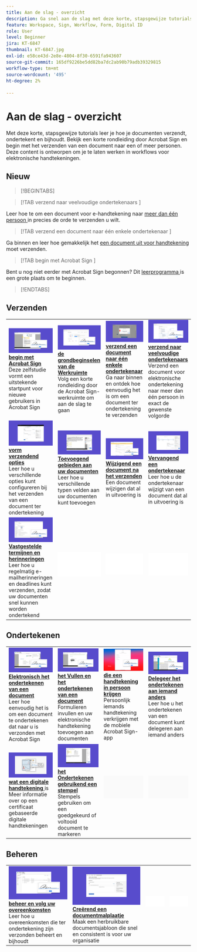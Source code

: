 ```yaml
---
title: Aan de slag - overzicht
description: Ga snel aan de slag met deze korte, stapsgewijze tutorials over het verzenden, ondertekenen en volgen van documenten
feature: Workspace, Sign, Workflow, Form, Digital ID
role: User
level: Beginner
jira: KT-6847
thumbnail: KT-6847.jpg
exl-id: e58ce43d-2e8e-4804-8f30-6591fa943607
source-git-commit: 165df9226be5dd82ba7dc2ab90b79adb39329815
workflow-type: tm+mt
source-wordcount: '495'
ht-degree: 2%

---
```


# Aan de slag - overzicht

Met deze korte, stapsgewijze tutorials leer je hoe je documenten verzendt, ondertekent en bijhoudt. Bekijk een korte rondleiding door Acrobat Sign en begin met het verzenden van een document naar een of meer personen. Deze content is ontworpen om je te laten werken in workflows voor elektronische handtekeningen.

## Nieuw

>[!BEGINTABS]

>[!TAB  verzend naar veelvoudige ondertekenaars ]

Leer hoe te om een document voor e-handtekening naar [ meer dan één persoon ](send-to-multiple-recipients.md) in precies de orde te verzenden u wilt.

>[!TAB  verzend een document naar één enkele ondertekenaar ]

Ga binnen en leer hoe gemakkelijk het [ een document uit voor handtekening ](send-to-single-recipient.md) moet verzenden.

>[!TAB  begin met Acrobat Sign ]

Bent u nog niet eerder met Acrobat Sign begonnen? Dit [ leerprogramma ](new-sender.md) is een grote plaats om te beginnen.

>[!ENDTABS]

## Verzenden

<table style="table-layout:fixed">
<tr>
  <td>
    <a href="new-sender.md">
      <img alt="Aan de slag met Acrobat Sign" src="../assets/gettingstartednew.png" />
    </a>
    <div>
    <a href="new-sender.md"><strong> begin met Acrobat Sign </strong></a>
    </div>
    Deze zelfstudie vormt een uitstekende startpunt voor nieuwe gebruikers in Acrobat Sign
    <br>
  </td>
 <td>
    <a href="quick-tour.md">
      <img alt="Beginselen van de werkruimte" src="../assets/workspace.png" />
    </a>
    <div>
    <a href="quick-tour.md"><strong> de grondbeginselen van de Werkruimte </strong></a>
    </div>
    Volg een korte rondleiding door de Acrobat Sign-werkruimte om aan de slag te gaan
    <br>
  </td>
  <td>
    <a href="send-to-single-recipient.md">
      <img alt="Een document naar één ondertekenaar verzenden" src="../assets/send-single-recipient.png" />
    </a>
    <div>
    <a href="send-to-single-recipient.md"><strong> verzend een document naar één enkele ondertekenaar </strong></a>
    </div>
    Ga naar binnen en ontdek hoe eenvoudig het is om een document ter ondertekening te verzenden
    <br>
  </td>
  <td>
    <a href="send-to-multiple-recipients.md">
      <img alt="Verzenden naar meerdere ondertekenaars" src="../assets/send-to-multiple-recipient.png" />
    </a>
    <div>
    <a href="send-to-multiple-recipients.md"><strong> verzend naar veelvoudige ondertekenaars </strong></a>
    </div>
    Verzend een document voor elektronische ondertekening naar meer dan één persoon in exact de gewenste volgorde
    <br>
  </td>
</tr>
<tr>
  <td>
    <a href="sending-options.md">
      <img alt="Verzendopties configureren" src="../assets/configure.png" />
    </a>
    <div>
    <a href="sending-options.md"><strong> vorm verzendend opties </strong></a>
    </div>
    Leer hoe u verschillende opties kunt configureren bij het verzenden van een document ter ondertekening
    <br>
  </td>
  <td>
    <a href="adding-fields.md">
      <img alt="Velden toevoegen aan uw documenten" src="../assets/adding-fields.png" />
    </a>
    <div>
    <a href="adding-fields.md"><strong> Toevoegend gebieden aan uw documenten </strong></a>
    </div>
    Leer hoe u verschillende typen velden aan uw documenten kunt toevoegen
    <br>
  </td>
  <td>
    <a href="modify-in-flight.md">
      <img alt="Een document wijzigen na het verzenden" src="../assets/modify.png" />
    </a>
    <div>
    <a href="modify-in-flight.md"><strong> Wijzigend een document na het verzenden </strong></a>
    </div>
    Een document wijzigen dat al in uitvoering is
    <br>
  </td>
  <td>
    <a href="replace-signer.md">
      <img alt="Ondertekenaars vervangen" src="../assets/replace.png" />
    </a>
    <div>
    <a href="replace-signer.md"><strong> Vervangend een ondertekenaar </strong></a>
    </div>
    Leer hoe u de ondertekenaar wijzigt van een document dat al in uitvoering is
     <br>
  </td>
</tr>
<tr>
  <td>
      <a href="set-deadlines-reminders.md">
        <img alt="Deadlines en herinneringen instellen" src="../assets/deadlines-reminders.png" />
      </a>
      <div>
      <a href="set-deadlines-reminders.md"><strong> Vastgestelde termijnen en herinneringen </strong></a>
      </div>
      Leer hoe u regelmatig e-mailherinneringen en deadlines kunt verzenden, zodat uw documenten snel kunnen worden ondertekend
      <br>
    </td> 
  <td>
      <img alt="Spacer" src="../assets/Whitespacer.png" />
      <div>
      <br>
    </td>
    <td>
      <img alt="Spacer" src="../assets/Whitespacer.png" />
      <div>
      <br>
    </td>
    <td>
      <img alt="Spacer" src="../assets/Whitespacer.png" />
      <div>
      <br>
    </td>
</tr>
</table>

## Ondertekenen

<table style="table-layout:fixed">
<tr>
  <td>
    <a href="electronically-sign-a-document.md">
      <img alt="Een document elektronisch ondertekenen" src="../assets/sign-electronically.png" />
    </a>
    <div>
    <a href="electronically-sign-a-document.md"><strong> Elektronisch het ondertekenen van een document </strong></a>
    </div>
    Leer hoe eenvoudig het is om een document te ondertekenen dat naar u is verzonden met Acrobat Sign
    <br>
  </td>
  <td>
    <a href="fill-and-sign.md">
      <img alt="Een document invullen en ondertekenen" src="../assets/fill-and-sign.png" />
    </a>
    <div>
    <a href="fill-and-sign.md"><strong> het Vullen en het ondertekenen van een document </strong></a>
    </div>
    Formulieren invullen en uw elektronische handtekening toevoegen aan documenten
    <br>
  </td>
  <td>
    <a href="sign-in-person.md">
      <img alt="Een persoonlijke handtekening verkrijgen" src="../assets/inperson.png" />
    </a>
    <div>
    <a href="sign-in-person.md"><strong> die een handtekening in persoon krijgen </strong></a>
    </div>
    Persoonlijk iemands handtekening verkrijgen met de mobiele Acrobat Sign-app
    <br>
  </td>
  <td>
    <a href="delegate-signing.md">
      <img alt="Ondertekening delegeren aan iemand anders" src="../assets/delegate-signing.png" />
    </a>
    <div>
    <a href="delegate-signing.md"><strong> Delegeer het ondertekenen aan iemand anders </strong></a>
    </div>
    Leer hoe u het ondertekenen van een document kunt delegeren aan iemand anders
    <br>
  </td>
</tr>
<tr>
  <td>
    <a href="sign-with-a-digital-signature.md">
      <img alt="Wat is een digitale handtekening" src="../assets/digital-signature.png" />
    </a>
    <div>
    <a href="sign-with-a-digital-signature.md"><strong> wat een digitale handtekening </strong></a> is
    </div>
    Meer informatie over op een certificaat gebaseerde digitale handtekeningen
    <br>
  </td>
  <td>
    <a href="sign-with-a-stamp.md">
      <img alt="Ondertekenen met een stempel" src="../assets/sign-stamp.png" />
    </a>
    <div>
    <a href="sign-with-a-stamp.md"><strong> het Ondertekenen gebruikend een stempel </strong></a>
    </div>
    Stempels gebruiken om een goedgekeurd of voltooid document te markeren
     <br>
  </td> 
 <td>
    <img alt="Spacer" src="../assets/Grayspacer.png" />
    <div>
    <br>
  </td>
  <td>
    <img alt="Spacer" src="../assets/Grayspacer.png" />
    <div>
    <br>
  </td>
</tr>  
</table>

## Beheren

<table style="table-layout:fixed">
<tr>
  <td>
    <a href="manage-and-track.md">
      <img alt="Uw overeenkomsten beheren en volgen" src="../assets/manage-track.png" />
    </a>
    <div>
    <a href="manage-and-track.md"><strong> beheer en volg uw overeenkomsten </strong></a>
    </div>
    Leer hoe u overeenkomsten die ter ondertekening zijn verzonden beheert en bijhoudt
    <br>
  </td>
  <td>
    <a href="../sign-advanced-users/create-a-template.md">
      <img alt="Een documentsjabloon maken" src="../assets/create-template.png" />
    </a>
    <div>
    <a href="../sign-advanced-users/create-a-template.md"><strong> Creërend een documentmalplaatje </strong></a>
    </div>
    Maak een herbruikbare documentsjabloon die snel en consistent is voor uw organisatie
    <br>
  </td>
  <td>
    <img alt="Spacer" src="../assets/Whitespacer.png" />
    <div>
    <br>
  </td>
  <td>
    <img alt="Spacer" src="../assets/Whitespacer.png" />
    <div>
    <br>
  </td>
</tr>
</table>
